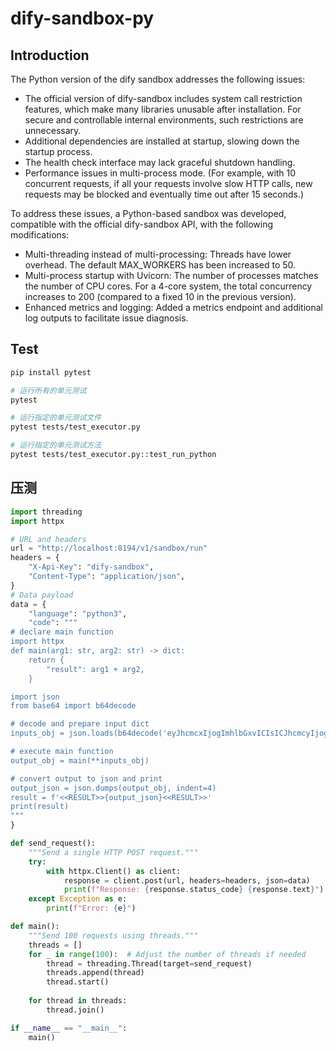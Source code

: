 # dify-sandbox-py
## Introduction
The Python version of the dify sandbox addresses the following issues:

- The official version of dify-sandbox includes system call restriction features, which make many libraries unusable after installation. For secure and controllable internal environments, such restrictions are unnecessary.
- Additional dependencies are installed at startup, slowing down the startup process.
- The health check interface may lack graceful shutdown handling.
- Performance issues in multi-process mode. (For example, with 10 concurrent requests, if all your requests involve slow HTTP calls, new requests may be blocked and eventually time out after 15 seconds.)

To address these issues, a Python-based sandbox was developed, compatible with the official dify-sandbox API, with the following modifications:

- Multi-threading instead of multi-processing: Threads have lower overhead. The default MAX_WORKERS has been increased to 50.
- Multi-process startup with Uvicorn: The number of processes matches the number of CPU cores. For a 4-core system, the total concurrency increases to 200 (compared to a fixed 10 in the previous version).
- Enhanced metrics and logging: Added a metrics endpoint and additional log outputs to facilitate issue diagnosis.


## Test
```bash
pip install pytest

# 运行所有的单元测试
pytest

# 运行指定的单元测试文件
pytest tests/test_executor.py

# 运行指定的单元测试方法
pytest tests/test_executor.py::test_run_python
```

## 压测
```python
import threading
import httpx

# URL and headers
url = "http://localhost:8194/v1/sandbox/run"
headers = {
    "X-Api-Key": "dify-sandbox",
    "Content-Type": "application/json",
}
# Data payload
data = {
    "language": "python3",
    "code": """
# declare main function
import httpx
def main(arg1: str, arg2: str) -> dict:
    return {
        "result": arg1 + arg2,
    }

import json
from base64 import b64decode

# decode and prepare input dict
inputs_obj = json.loads(b64decode('eyJhcmcxIjogImhlbGxvICIsICJhcmcyIjogIndvcmxkIn0=').decode('utf-8'))

# execute main function
output_obj = main(**inputs_obj)

# convert output to json and print
output_json = json.dumps(output_obj, indent=4)
result = f'<<RESULT>>{output_json}<<RESULT>>'
print(result)
"""
}

def send_request():
    """Send a single HTTP POST request."""
    try:
        with httpx.Client() as client:
            response = client.post(url, headers=headers, json=data)
            print(f"Response: {response.status_code} {response.text}")
    except Exception as e:
        print(f"Error: {e}")

def main():
    """Send 100 requests using threads."""
    threads = []
    for _ in range(100):  # Adjust the number of threads if needed
        thread = threading.Thread(target=send_request)
        threads.append(thread)
        thread.start()
    
    for thread in threads:
        thread.join()

if __name__ == "__main__":
    main()

```